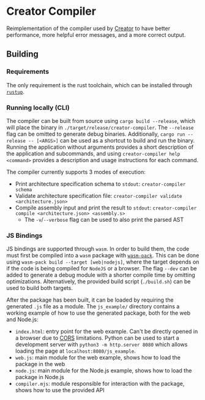# Creator Compiler

Reimplementation of the compiler used by [Creator](https://creatorsim.github.io/)
to have better performance, more helpful error messages, and a more correct output.

## Building

### Requirements

The only requirement is the rust toolchain, which can be installed through [`rustup`](https://rustup.rs/).

### Running locally (CLI)

The compiler can be built from source using `cargo build --release`, which will
place the binary in `./target/release/creator-compiler`. The `--release` flag can
be omitted to generate debug binaries. Additionally, `cargo run --release -- [<ARGS>]`
can be used as a shortcut to build and run the binary. Running the application
without arguments provides a short description of the application and subcommands,
and using `creator-compiler help <command>` provides a description and usage
instructions for each command.

The compiler currently supports 3 modes of execution:

- Print architecture specification schema to `stdout`: `creator-compiler schema`
- Validate architecture specification file: `creator-compiler validate <architecture.json>`
- Compile assembly input and print the result to `stdout`:
  `creator-compiler compile <architecture.json> <assembly.s>`
  - The `-v`/`--verbose` flag can be used to also print the parsed AST

### JS Bindings

JS bindings are supported through `wasm`. In order to build them, the code must first
be compiled into a `wasm` package with [`wasm-pack`](https://drager.github.io/wasm-pack/installer/).
This can be done using `wasm-pack build --target [web|nodejs]`, where the target
depends on if the code is being compiled for `NodeJS` or a browser. The flag `--dev`
can be added to generate a debug module with a shorter compile time by omitting optimizations.
Alternatively, the provided build script (`./build.sh`) can be used to build both targets.

After the package has been built, it can be loaded by requiring the generated `.js`
file as a module. The `js_example/` directory contains a working example of how to
use the generated package, both for the web and Node.js:

- `index.html`: entry point for the web example. Can't be directly opened in a browser
  due to [CORS](https://developer.mozilla.org/en-US/docs/Web/HTTP/CORS) limitations.
  Python can be used to start a development server with `python3 -m http.server 8080`
  which allows loading the page at `localhost:8080/js_example`.
- `web.js`: main module for the web example, shows how to load the package in the web
- `node.js`: main module for the Node.js example, shows how to load the package in Node.js
- `compiler.mjs`: module responsible for interaction with the package, shows how to use the provided API

